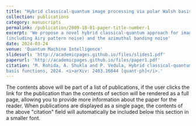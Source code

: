 ```yaml
---
title: "Hybrid classical-quantum image processing via polar Walsh basis functions"
collection: publications
category: manuscripts
permalink: /publication/2009-10-01-paper-title-number-1
excerpt: 'We propose a novel hybrid classical-quantum approach for image processing based on polar Walsh basis functions. Using this approach, we present an algorithm for the removal of the circular banding noise
(including Airy pattern noise) and the azimuthal banding noise'
date: 2024-03-24
venue: 'Quantum Machine Intelligence'
slidesurl: 'http://academicpages.github.io/files/slides1.pdf'
paperurl: 'http://academicpages.github.io/files/paper1.pdf'
citation: 'M. Rohida, A. Shukla and P. Vedula, Hybrid classical-quantum image processing via polar Walsh
basis functions, 2024. <i>arXiv: 2403.16044 [quant-ph]</i>.'
---
```


The contents above will be part of a list of publications, if the user clicks the link for the publication than the contents of section will be rendered as a full page, allowing you to provide more information about the paper for the reader. When publications are displayed as a single page, the contents of the above "citation" field will automatically be included below this section in a smaller font.
